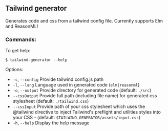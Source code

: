 ## Tailwind generator

Generates code and css from a tailwind config file. Currently supports Elm and ReasonML!

### Commands:

To get help:

`$ tailwind-generator --help`

Options:

- `-c`, `--config` Provide tailwind.config.js path
- `-l`, `--lang` Language used in generated code (`elm|reasonml`)
- `-o`, `--output` Provide directory for generated code (default: `./src`)
- `--cssOutput` Provide full path (including file name) for generated css stylesheet (default: `./tailwind.css`)
- `--cssInput` Provide path of your css stylesheet which uses the @tailwind directive to inject Tailwind's preflight and utilities styles into your CSS - (default: `$TAILWIND_GENERATOR/assets/input.css`)
- `-h`, `--help` Display the help message
